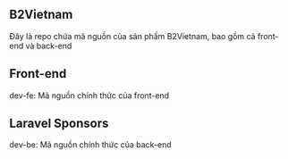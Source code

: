 ## B2Vietnam
Đây là repo chứa mã nguồn của sản phầm B2Vietnam, bao gồm cả front-end và back-end

## Front-end
dev-fe: Mã nguồn chính thức của front-end 

## Laravel Sponsors
dev-be: Mã nguồn chính thức của back-end 
